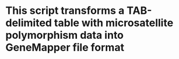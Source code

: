 # This script transforms a TAB-delimited table with microsatellite polymorphism data into GeneMapper file format
